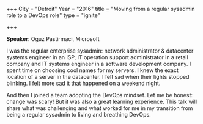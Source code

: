 +++
City = "Detroit"
Year = "2016"
title = "Moving from a regular sysadmin role to a DevOps role"
type = "ignite"

+++

**Speaker**: Oguz Pastirmaci, Microsoft

I was the regular enterprise sysadmin: network administrator & datacenter
systems engineer in an ISP, IT operation support administrator in a retail
company and IT systems engineer in a software development company. I spent time
on choosing cool names for my servers. I knew the exact location of a server in
the datacenter. I felt sad when their lights stopped blinking. I felt more sad
it that happened on a weekend night.
 
And then I joined a team adopting the DevOps mindset. Let me be honest: change
was scary! But it was also a great learning experience. This talk will share
what was challenging and what worked for me in my transition from being a
regular sysadmin to living and breathing DevOps.
